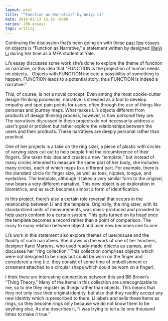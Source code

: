 ```yaml
---
layout: post
title: "“Function as Narrative” by Weiyi Li"
date: 2018-01-13 15:39 -0600
series: 200-essays
tags: writing
---
```

Continuing the discussion that’s been going on with these [past](http://joshshi.com/2018/01/12/specific-objects-by-donald-judd.html) [few](http://joshshi.com/2018/01/10/thing-theory-by-bill-brown.html) essays on objects is “Function as Narrative,” a statement written by designed [Weiyi Li](http://weiyi.li) during her time as a MFA student at Yale. 

Li’s essay discusses some work she’s done to explore the theme of function as narrative, or this idea that “FUNCTION is the projection of human needs on objects… Objects with FUNCTION indicate a possibility of something to happen. FUNCTION leads to a potential story, thus FUNCTION is indeed a narrative.”

This, of course, is not a novel concept. Even among the most cookie-cutter design-thinking processes, narrative is stressed as a tool to develop empathy and spot pain points for users, often through the use of things like personas and journey maps. What makes Li’s objects different from products of design thinking process, however, is how *personal* they are. The narratives discussed in these projects do not necessarily address a user’s goal or problem but rather explore the relationships between the users and their products. These narratives are deeply personal rather than practical.

One of her projects is a take on the ring sizer, a piece of plastic with circles of varying sizes cut out to help people find the circumference of their fingers. She takes this idea and creates a new “template,” but instead of many circles intended to measure the same part of her body, she includes many circles, each of which maps to a different part. For example, there is the standard circle for finger size, as well as toes, nipples, tongue, and eyelashes. The template, although it takes a very similar form to the original, now bears a very different narrative. This new object is an exploration in biometrics, and as such becomes almost a form of identification. 

In this project, there’s also a certain role reversal that occurs in the relationship between Li and the template. Originally, the ring sizer, with its standardized units of measurements, was mass-produced and provided to help users conform to a certain system. This gets turned on its head once the template becomes a record rather than a point of comparison. The many to many relation between object and user now becomes one to one. 

Li’s work in this statement also explore themes of use/misuse and the fluidity of such narratives. She draws on the work of one of her teachers, designer Karel Martens, who used ready-made objects as stamps, and discusses her “ring collection.” This collection comprises objects which were not designed to be rings but could be worn on the finger and considered a ring (i.e. they consist of some time of embellishment or ornament attached to a circular shape which could be worn on a finger).

I think there are interesting connections between this and Bill Brown’s “Thing Theory.” Many of the items in this collection are unrecognizable to me, so to me they register as things rather than objects. This means that they not only lose their original identity, but also that they readily accept any new identity which is prescribed to them. Li labels and sells these items as rings, so they become rings only because we do not know them to be anything else. As she describes it, “I was trying to tell a lie one thousand times to make it true.”
